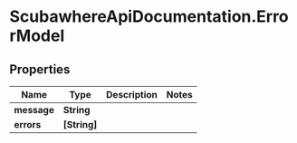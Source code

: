 # ScubawhereApiDocumentation.ErrorModel

## Properties
Name | Type | Description | Notes
------------ | ------------- | ------------- | -------------
**message** | **String** |  | 
**errors** | **[String]** |  | 


